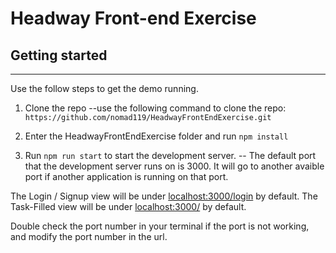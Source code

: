 # Headway Front-end Exercise

## Getting started

---

Use the follow steps to get the demo running.

1. Clone the repo
   --use the following command to clone the repo: `https://github.com/nomad119/HeadwayFrontEndExercise.git`

2. Enter the HeadwayFrontEndExercise folder and run `npm install`

3. Run `npm run start` to start the development server.
   -- The default port that the development server runs on is 3000. It will go to another avaible port if another application is running on that port.

The Login / Signup view will be under <localhost:3000/login> by default.
The Task-Filled view will be under <localhost:3000/> by default.

Double check the port number in your terminal if the port is not working, and modify the port number in the url.
